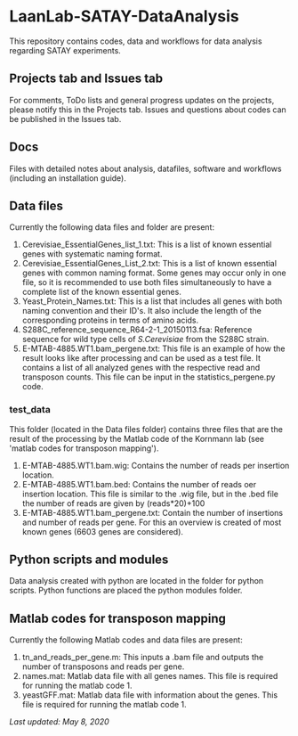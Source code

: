 # LaanLab-SATAY-DataAnalysis
This repository contains codes, data and workflows for data analysis regarding SATAY experiments.

## Projects tab and Issues tab
For comments, ToDo lists and general progress updates on the projects, please notify this in the Projects tab.
Issues and questions about codes can be published in the Issues tab.

## Docs
Files with detailed notes about analysis, datafiles, software and workflows (including an installation guide).

## Data files
Currently the following data files and folder are present:

1. Cerevisiae_EssentialGenes_list_1.txt: This is a list of known essential genes with systematic naming format.
2. Cerevisiae_EssentialGenes_List_2.txt: This is a list of known essential genes with common naming format. Some genes may occur only in one file, so it is recommended to use both files simultaneously to have a complete list of the known essential genes. 
3. Yeast_Protein_Names.txt: This is a list that includes all genes with both naming convention and their ID's. It also include the length of the corresponding proteins in terms of amino acids.
4. S288C_reference_sequence_R64-2-1_20150113.fsa: Reference sequence for wild type cells of *S.Cerevisiae* from the S288C strain.
5. E-MTAB-4885.WT1.bam_pergene.txt: This file is an example of how the result looks like after processing and can be used as a test file. It contains a list of all analyzed genes with the respective read and transposon counts. This file can be input in the statistics_pergene.py code.

### test_data
This folder (located in the Data files folder) contains three files that are the result of the processing by the Matlab code of the Kornmann lab (see 'matlab codes for transposon mapping').

1. E-MTAB-4885.WT1.bam.wig: Contains the number of reads per insertion location.
2. E-MTAB-4885.WT1.bam.bed: Contains the number of reads oer insertion location. This file is similar to the .wig file, but in the .bed file the number of reads are given by (reads*20)+100
3. E-MTAB-4885.WT1.bam_pergene.txt: Contain the number of insertions and number of reads per gene. For this an overview is created of most known genes (6603 genes are considered).

## Python scripts and modules
Data analysis created with python are located in the folder for python scripts.
Python functions are placed the python modules folder.

## Matlab codes for transposon mapping
Currently the following Matlab codes and data files are present:

1. tn_and_reads_per_gene.m: This inputs a .bam file and outputs the number of transposons and reads per gene.
2. names.mat: Matlab data file with all genes names. This file is required for running the matlab code 1.
3. yeastGFF.mat: Matlab data file with information about the genes. This file is required for running the matlab code 1.

*Last updated: May 8, 2020*
